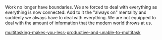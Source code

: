 Work no longer have boundaries. We are forced to deal with everything as everything is now connected. Add to it the "always on" mentality and suddenly we always have to deal with everything. We are not equipped to deal with the amount of information that the modern world throws at us.

[multitasking-makes-you-less-productive-and-unable-to-multitask](multitasking-makes-you-less-productive-and-unable-to-multitask.md)